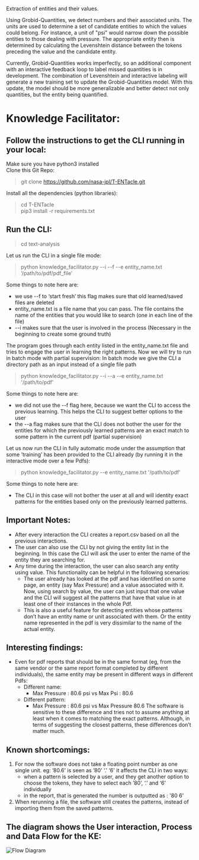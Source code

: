 Extraction of entities and their values. 

Using Grobid-Quantities, we detect numbers and their associated units. The units are used to determine a set of candidate entities to which the values could belong. For instance, a unit of "psi" would narrow down the possible entities to those dealing with pressure. The appropriate entity then is determined by calculating the Levenshtein distance between the tokens preceding the value and the candidate entity. 

Currently, Grobid-Quantities works imperfectly, so an additional component with an interactive feedback loop to label missed quantities is in development. The combination of Levenshtein and interactive labeling will generate a new training set to update the Grobid-Quantities model. With this update, the model should be more generalizable and better detect not only quantities, but the entity being quantified. 

# Knowledge Facilitator:

## Follow the instructions to get the CLI running in your local:
Make sure you have python3 installed  
Clone this Git Repo:  
> git clone https://github.com/nasa-jpl/T-ENTacle.git  
  
Install all the dependencies (python libraries):  
> cd T-ENTacle  
> pip3 install -r requirements.txt   
  
## Run the CLI:
> cd text-analysis  
  
Let us run the CLI in a single file mode:  
> python knowledge_facilitator.py --i --f --e entity_name.txt ‘/path/to/pdf/pdf_file'  
  
Some things to note here are:  
* we use  --f to ‘start fresh’ this flag makes sure that old learned/saved files are deleted 
* entity_name.txt is a file name that you can pass. The file contains the name of the entities that you would like to search (one in each line of the file)
* --i makes sure that the user is involved in the process (Necessary in the beginning to create some ground truth)

The program goes through each entity listed in the entity_name.txt file and tries to engage the user in learning the right patterns.
Now we will try to run in batch mode with partial supervision:
In batch mode we give the CLI a directory path as an input instead of a single file path
> python knowledge_facilitator.py --i --a --e entity_name.txt '/path/to/pdf’  
  
Some things to note here are:  
* we did not use the --f flag here, because we want the CLI to access the previous learning. This helps the CLI to suggest better options to the user
* the --a flag makes sure that the CLI does not bother the user for the entities for which the previously learned patterns are an exact match to some pattern in the current pdf (partial supervision)

Let us now run the CLI in fully automatic mode under the assumption that some ’training’ has been provided to the CLI already (by running it in the interactive mode over a few Pdfs):
> python knowledge_facilitator.py --e entity_name.txt '/path/to/pdf’  
  
Some things to note here are:  
* The CLI in this case will not bother the user at all and will identity exact patterns for the entities based only on the previously learned patterns.

## Important Notes:
* After every interaction the CLI creates a report.csv based on all the previous interactions.
* The user can also use the CLI by not giving the entity list in the beginning. In this case the CLI will ask the user to enter the name of the entity they are searching for.
* Any time during the interaction, the user can also search any entity using value. This functionality can be helpful in the following scenarios:
    * The user already has looked at the pdf and has identified on some page, an entity (say Max Pressure) and a value associated with it. Now, using search by value, the user can just input that one value and the CLI will suggest all the patterns that have that value in at least one of their instances in the whole Pdf.
    * This is also a useful feature for detecting entities whose patterns don’t have an entity name or unit associated with them. Or the entity name represented in the pdf is very dissimilar to the name of the actual entity.

## Interesting findings:
* Even for pdf reports that should be in the same format (eg, from the same vendor or the same report format completed by different individuals), the same entity may be present in different ways in different Pdfs:
    * Different name:
        * Max Pressure : 80.6 psi vs Max Psi : 80.6
    * Different pattern:
        * Max Pressure : 80.6 psi vs Max Pressure 80.6
The software is sensitive to these difference and tries not to assume anything at least when it comes to matching the exact patterns. Although, in terms of suggesting the closest patterns, these differences don’t matter much.


## Known shortcomings:
1. For now the software does not take a floating point number as one single unit.
        eg: ’80.6' is seen as ’80' ‘.' ‘6'
        it affects the CLI in two ways:
    * when a pattern is selected by a user, and they get another option to choose the tokens, they have to select each ’80’, ‘.’ and ‘6’ individually
    * in the report, that is generated the number is outputted as : '80 6’
2. When rerunning a file, the software still creates the patterns, instead of importing them from the saved patterns. 

  
## The diagram shows the User interaction, Process and Data Flow for the KE:
![Flow Diagram](https://github.com/nasa-jpl/T-ENTacle/blob/master/text-analysis/flow.jpg)
  
